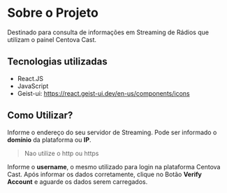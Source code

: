 
# Sobre o Projeto

Destinado para consulta de informações em Streaming de Rádios que utilizam o painel Centova Cast.

## Tecnologias utilizadas
 - React.JS
 - JavaScript
 - Geist-ui: https://react.geist-ui.dev/en-us/components/icons

## Como Utilizar?
Informe o endereço do seu servidor de Streaming. Pode ser informado o **domínio** da plataforma ou **IP**.

> Nao utilize o http ou https

Informe o **username**, o mesmo utilizado para login na plataforma Centova Cast.
Após informar os dados corretamente, clique no Botão **Verify Account** e aguarde os dados serem carregados.
